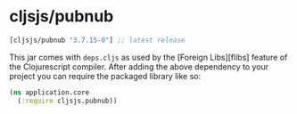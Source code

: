 # cljsjs/pubnub

[](dependency)
```clojure
[cljsjs/pubnub "3.7.15-0"] ;; latest release
```
[](/dependency)

This jar comes with `deps.cljs` as used by the [Foreign Libs][flibs] feature
of the Clojurescript compiler. After adding the above dependency to your project
you can require the packaged library like so:

```clojure
(ns application.core
  (:require cljsjs.pubnub))
```
